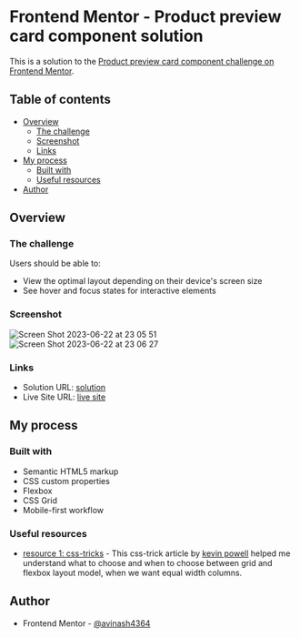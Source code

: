 # Frontend Mentor - Product preview card component solution

This is a solution to the [Product preview card component challenge on Frontend Mentor](https://www.frontendmentor.io/challenges/product-preview-card-component-GO7UmttRfa).

## Table of contents

- [Overview](#overview)
  - [The challenge](#the-challenge)
  - [Screenshot](#screenshot)
  - [Links](#links)
- [My process](#my-process)
  - [Built with](#built-with)
  - [Useful resources](#useful-resources)
- [Author](#author)

## Overview

### The challenge

Users should be able to:

- View the optimal layout depending on their device's screen size
- See hover and focus states for interactive elements

### Screenshot

![Screen Shot 2023-06-22 at 23 05 51](https://github.com/avinash4364/Product-Preview-Card-Component/assets/24203618/058b3923-b53b-4051-baf8-b66336aaca6d)
![Screen Shot 2023-06-22 at 23 06 27](https://github.com/avinash4364/Product-Preview-Card-Component/assets/24203618/79b5d79a-8b8c-45e7-8e9f-79f695db1d6b)

### Links

- Solution URL: [solution](https://github.com/avinash4364/Product-Preview-Card-Component)
- Live Site URL: [live site](https://avinash4364.github.io/Product-Preview-Card-Component/)

## My process

### Built with

- Semantic HTML5 markup
- CSS custom properties
- Flexbox
- CSS Grid
- Mobile-first workflow

### Useful resources

- [resource 1: css-tricks](https://css-tricks.com/equal-columns-with-flexbox-its-more-complicated-than-you-might-think/) - This css-trick article by [kevin powell](https://css-tricks.com/author/kevinpowell/) helped me understand what to choose and when to choose between grid and flexbox layout model, when we want equal width columns.

## Author

- Frontend Mentor - [@avinash4364](https://www.frontendmentor.io/profile/avinash4364)
